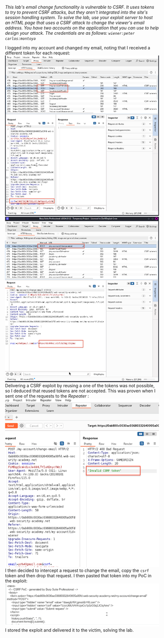 *This lab's email change functionality is vulnerable to CSRF. It uses tokens to try to prevent CSRF attacks, but they aren't integrated into the site's session handling system.
To solve the lab, use your exploit server to host an HTML page that uses a CSRF attack to change the viewer's email address.
You have two accounts on the application that you can use to help design your attack. The credentials are as follows:
`wiener:peter`
`carlos:montoya`*

I logged into my account and changed my email, noting that I received a different token for each request:
![Screenshot 2024-05-23 at 10.51.12 AM](images/Screenshot%202024-05-23%20at%2010.51.12%20AM.png)
![Screenshot 2024-05-23 at 10.52.05 AM](images/Screenshot%202024-05-23%20at%2010.52.05%20AM.png)
Delivering a CSRF exploit by reusing a one of the tokens was not possible, so I deduced that reused tokens are not accepted. This was proven when I sent one of the requests to the *Repeater* :
![Screenshot 2024-05-23 at 10.54.31 AM](images/Screenshot%202024-05-23%20at%2010.54.31%20AM.png)
I then decided to intercept a request to change the email, copy the `csrf` token and then drop that request. I then pasted that token into my PoC in the exploit:
![Screenshot 2024-05-23 at 10.56.35 AM](images/Screenshot%202024-05-23%20at%2010.56.35%20AM.png)
I stored the exploit and delivered it to the victim, solving the lab. 
